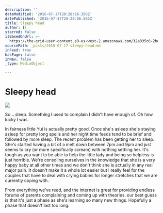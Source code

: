 ```yaml
---
description: ''
dateModified: '2016-07-17T20:28:16.359Z'
datePublished: '2016-07-17T20:28:56.566Z'
title: Sleepy head
author: []
starred: false
isBasedOnUrl: >-
  https://the-grid-user-content.s3-us-west-2.amazonaws.com/32a335c0-2bdd-43ff-8702-ae416fef2eb9.jpg
sourcePath: _posts/2016-07-17-sleepy-head.md
inFeed: true
hasPage: false
inNav: false
_type: MediaObject

---
```

# Sleepy head
![](https://the-grid-user-content.s3-us-west-2.amazonaws.com/32a335c0-2bdd-43ff-8702-ae416fef2eb9.jpg)

So... sleep. Something I used to complain I didn't have enough of. Oh how lucky I was. 

In fairness little Yui is actually pretty good. Once she's asleep she's staying asleep for pretty long spells and her night time feeds tend to be brief and followed by more sleep. The recent problem has been getting her to sleep. She's started having a bit of a melt down between 7pm and 9pm and just seems to cry (or more specifically scream) with nothing settling her. It's tough as you want to be able to help the little lady and being so helpless is just horrible. We're consoling ourselves in the knowledge that she is a very happy baby at all other times and we don't think she is actually in any real major pain. It doesn't make it a whole lot easier but I really feel for the couples that have to deal with crying babies for longer stretches that we are currently coping with. 

From everything we've read, and the internet is great for providing endless forums of parents complaining and coming up with theories, our best guess is that it's just a phase as she's learning so many new things. Hopefully a phase that doesn't last too long.